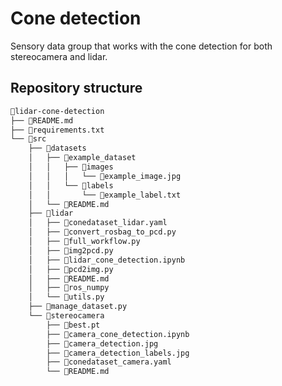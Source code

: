 # Cone detection
Sensory data group that works with the cone detection for both stereocamera and lidar.
## Repository structure
```bash
📂lidar-cone-detection
├── 📄README.md
├── 📄requirements.txt
└── 📂src
    ├── 📂datasets
    │   ├── 📂example_dataset
    │   │   ├── 📂images
    │   │   │   └── 📄example_image.jpg
    │   │   └── 📂labels
    │   │       └── 📄example_label.txt
    │   └── 📄README.md
    ├── 📂lidar
    │   ├── 📄conedataset_lidar.yaml
    │   ├── 📄convert_rosbag_to_pcd.py
    │   ├── 📄full_workflow.py
    │   ├── 📄img2pcd.py
    │   ├── 📄lidar_cone_detection.ipynb
    │   ├── 📄pcd2img.py
    │   ├── 📄README.md
    │   ├── 📕ros_numpy
    │   └── 📄utils.py
    ├── 📄manage_dataset.py
    └── 📂stereocamera
        ├── 📄best.pt
        ├── 📄camera_cone_detection.ipynb
        ├── 📄camera_detection.jpg
        ├── 📄camera_detection_labels.jpg
        ├── 📄conedataset_camera.yaml
        └── 📄README.md
```
